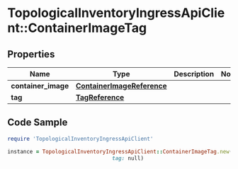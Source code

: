 # TopologicalInventoryIngressApiClient::ContainerImageTag

## Properties

Name | Type | Description | Notes
------------ | ------------- | ------------- | -------------
**container_image** | [**ContainerImageReference**](ContainerImageReference.md) |  | 
**tag** | [**TagReference**](TagReference.md) |  | 

## Code Sample

```ruby
require 'TopologicalInventoryIngressApiClient'

instance = TopologicalInventoryIngressApiClient::ContainerImageTag.new(container_image: null,
                                 tag: null)
```


